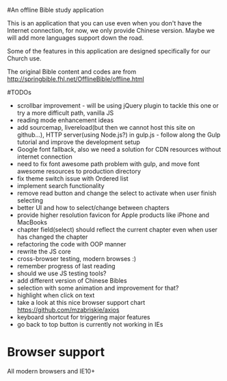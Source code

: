 #An offline Bible study application

This is an application that you can use even when you don't have the Internet connection, for now, we only provide Chinese version. Maybe we will add more languages support down the road.

Some of the features in this application are designed specifically for our Church use.

The original Bible content and codes are from http://springbible.fhl.net/OfflineBible/offline.html


#TODOs
- scrollbar improvement - will be using jQuery plugin to tackle this one or try a more difficult path, vanilla JS
- reading mode enhancement ideas
- add sourcemap, livereload(but then we cannot host this site on github...), HTTP server(using Node.js?) in gulp.js - follow along the Gulp tutorial and improve the development setup
- Google font fallback, also we need a solution for CDN resources without internet connection
- need to fix font awesome path problem with gulp, and move font awesome resources to production directory
- fix theme switch issue with Ordered list
- implement search functionality
- remove read button and change the select to activate when user finish selecting
- better UI and how to select/change between chapters
- provide higher resolution favicon for Apple products like iPhone and MacBooks
- chapter field(select) should reflect the current chapter even when user has changed the chapter
- refactoring the code with OOP manner
- rewrite the JS core
- cross-browser testing, modern browses :)
- remember progress of last reading
- should we use JS testing tools?
- add different version of Chinese Bibles
- selection with some animation and improvement for that?
- highlight when click on text
- take a look at this nice browser support chart https://github.com/mzabriskie/axios
- keyboard shortcut for triggering major features
- go back to top button is currently not working in IEs

# Browser support
All modern browsers and IE10+
